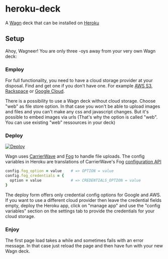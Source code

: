 # heroku-deck
A [Wagn](http://wagn.org) deck that can be installed on [Heroku](http://heroku.com)

## Setup

Ahoy, Wagneer! You are only three -oys away from your very own Wagn deck:

### Employ

For full functionality, you need to have a cloud storage provider at your disposal. Find and get one if you don't have one. For example
[AWS S3](https://aws.amazon.com/s3/), [Rackspace](https://www.rackspace.com) or [Google Cloud](https://cloud.google.com).

There is a possibility to use a Wagn deck without cloud storage. Choose "web" as file store option. In that case you won't be able to upload images and files and you can't make any css and javascript changes. But it's possible to embed images via urls (That's why the option is called "web". You can use existing "web" ressources in your deck)

### Deploy

[![Deploy](https://www.herokucdn.com/deploy/button.svg)](https://heroku.com/deploy?template=https://github.com/wagn/heroku-deck)

Wagn uses [CarrierWave](https://github.com/carrierwaveuploader/carrierwave) and [Fog](https://github.com/fog/fog) 
to handle file uploads. The config variables in Heroku are translations of CarrierWave's Fog [configuration API](https://github.com/carrierwaveuploader/carrierwave#fog)

```ruby
config.fog_option = value    # => OPTION = value
config.fog_credentials = {
  option = value             # => CREDENTIALS_OPTION = value
}
```

The deploy form offers only credential config options for Google and AWS. If you want to use a different cloud provider then leave the credential fields empty, deploy the Heroku app, click on "manage app" and use the "config variables" section on the settings tab to provide the credentials for your cloud storage.

### Enjoy

The first page load takes a while and sometimes fails with an error message. 
In that case just reload the page and then have fun with your new Wagn deck.
